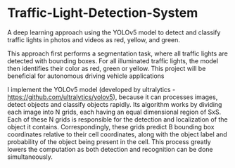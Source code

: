 # Traffic-Light-Detection-System

A deep learning approach using the YOLOv5 model to detect and classify traffic lights in photos and videos as red, yellow, and green.



This approach first performs a segmentation task, where all traffic lights are detected with bounding boxes. For all illuminated traffic lights, the model then identifies their color as red, green or yellow. This project will be beneficial for autonomous driving vehicle applications 

I implement the YOLOv5 model (developed by ultralytics - https://github.com/ultralytics/yolov5), because it can processes images, detect objects and classify objects rapidly. Its algorithm works by dividing each image into N grids, each having an equal dimensional region of SxS. Each of these N grids is responsible for the detection and localization of the object it contains. Correspondingly, these grids predict B bounding box coordinates relative to their cell coordinates, along with the object label and probability of the object being present in the cell. This process greatly lowers the computation as both detection and recognition can be done simultaneously. 
